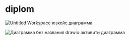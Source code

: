 # diplom

![Untitled Workspace](https://github.com/user-attachments/assets/5541d93a-b039-40a6-a25e-9a4abe5d7006) юзкейс диаграмма


![Диаграмма без названия drawio](https://github.com/user-attachments/assets/98649c38-af4f-465e-a539-1f20402f99dc) активити диаграмма
